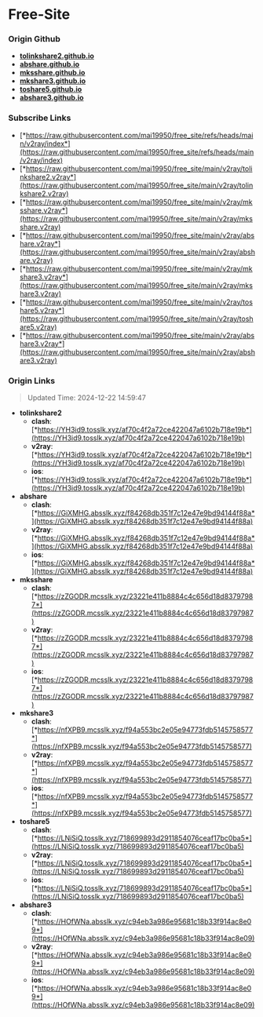 # Free-Site

### Origin Github

- [**tolinkshare2.github.io**](https://github.com/tolinkshare2/tolinkshare2.github.io)
- [**abshare.github.io**](https://github.com/abshare/abshare.github.io)
- [**mksshare.github.io**](https://github.com/mksshare/mksshare.github.io)
- [**mkshare3.github.io**](https://github.com/mkshare3/mkshare3.github.io)
- [**toshare5.github.io**](https://github.com/toshare5/toshare5.github.io)
- [**abshare3.github.io**](https://github.com/abshare3/abshare3.github.io)

### Subscribe Links

- [*https://raw.githubusercontent.com/mai19950/free_site/refs/heads/main/v2ray/index*](https://raw.githubusercontent.com/mai19950/free_site/refs/heads/main/v2ray/index)
- [*https://raw.githubusercontent.com/mai19950/free_site/main/v2ray/tolinkshare2.v2ray*](https://raw.githubusercontent.com/mai19950/free_site/main/v2ray/tolinkshare2.v2ray)
- [*https://raw.githubusercontent.com/mai19950/free_site/main/v2ray/mksshare.v2ray*](https://raw.githubusercontent.com/mai19950/free_site/main/v2ray/mksshare.v2ray)
- [*https://raw.githubusercontent.com/mai19950/free_site/main/v2ray/abshare.v2ray*](https://raw.githubusercontent.com/mai19950/free_site/main/v2ray/abshare.v2ray)
- [*https://raw.githubusercontent.com/mai19950/free_site/main/v2ray/mkshare3.v2ray*](https://raw.githubusercontent.com/mai19950/free_site/main/v2ray/mkshare3.v2ray)
- [*https://raw.githubusercontent.com/mai19950/free_site/main/v2ray/toshare5.v2ray*](https://raw.githubusercontent.com/mai19950/free_site/main/v2ray/toshare5.v2ray)
- [*https://raw.githubusercontent.com/mai19950/free_site/main/v2ray/abshare3.v2ray*](https://raw.githubusercontent.com/mai19950/free_site/main/v2ray/abshare3.v2ray)

### Origin Links

> Updated Time: 2024-12-22 14:59:47

- **tolinkshare2**
  - **clash**: [*https://YH3id9.tosslk.xyz/af70c4f2a72ce422047a6102b718e19b*](https://YH3id9.tosslk.xyz/af70c4f2a72ce422047a6102b718e19b)
  - **v2ray**: [*https://YH3id9.tosslk.xyz/af70c4f2a72ce422047a6102b718e19b*](https://YH3id9.tosslk.xyz/af70c4f2a72ce422047a6102b718e19b)
  - **ios**: [*https://YH3id9.tosslk.xyz/af70c4f2a72ce422047a6102b718e19b*](https://YH3id9.tosslk.xyz/af70c4f2a72ce422047a6102b718e19b)
- **abshare**
  - **clash**: [*https://GiXMHG.absslk.xyz/f84268db351f7c12e47e9bd94144f88a*](https://GiXMHG.absslk.xyz/f84268db351f7c12e47e9bd94144f88a)
  - **v2ray**: [*https://GiXMHG.absslk.xyz/f84268db351f7c12e47e9bd94144f88a*](https://GiXMHG.absslk.xyz/f84268db351f7c12e47e9bd94144f88a)
  - **ios**: [*https://GiXMHG.absslk.xyz/f84268db351f7c12e47e9bd94144f88a*](https://GiXMHG.absslk.xyz/f84268db351f7c12e47e9bd94144f88a)
- **mksshare**
  - **clash**: [*https://zZGODR.mcsslk.xyz/23221e411b8884c4c656d18d83797987*](https://zZGODR.mcsslk.xyz/23221e411b8884c4c656d18d83797987)
  - **v2ray**: [*https://zZGODR.mcsslk.xyz/23221e411b8884c4c656d18d83797987*](https://zZGODR.mcsslk.xyz/23221e411b8884c4c656d18d83797987)
  - **ios**: [*https://zZGODR.mcsslk.xyz/23221e411b8884c4c656d18d83797987*](https://zZGODR.mcsslk.xyz/23221e411b8884c4c656d18d83797987)
- **mkshare3**
  - **clash**: [*https://nfXPB9.mcsslk.xyz/f94a553bc2e05e94773fdb5145758577*](https://nfXPB9.mcsslk.xyz/f94a553bc2e05e94773fdb5145758577)
  - **v2ray**: [*https://nfXPB9.mcsslk.xyz/f94a553bc2e05e94773fdb5145758577*](https://nfXPB9.mcsslk.xyz/f94a553bc2e05e94773fdb5145758577)
  - **ios**: [*https://nfXPB9.mcsslk.xyz/f94a553bc2e05e94773fdb5145758577*](https://nfXPB9.mcsslk.xyz/f94a553bc2e05e94773fdb5145758577)
- **toshare5**
  - **clash**: [*https://LNiSiQ.tosslk.xyz/718699893d2911854076ceaf17bc0ba5*](https://LNiSiQ.tosslk.xyz/718699893d2911854076ceaf17bc0ba5)
  - **v2ray**: [*https://LNiSiQ.tosslk.xyz/718699893d2911854076ceaf17bc0ba5*](https://LNiSiQ.tosslk.xyz/718699893d2911854076ceaf17bc0ba5)
  - **ios**: [*https://LNiSiQ.tosslk.xyz/718699893d2911854076ceaf17bc0ba5*](https://LNiSiQ.tosslk.xyz/718699893d2911854076ceaf17bc0ba5)
- **abshare3**
  - **clash**: [*https://HOfWNa.absslk.xyz/c94eb3a986e95681c18b33f914ac8e09*](https://HOfWNa.absslk.xyz/c94eb3a986e95681c18b33f914ac8e09)
  - **v2ray**: [*https://HOfWNa.absslk.xyz/c94eb3a986e95681c18b33f914ac8e09*](https://HOfWNa.absslk.xyz/c94eb3a986e95681c18b33f914ac8e09)
  - **ios**: [*https://HOfWNa.absslk.xyz/c94eb3a986e95681c18b33f914ac8e09*](https://HOfWNa.absslk.xyz/c94eb3a986e95681c18b33f914ac8e09)
